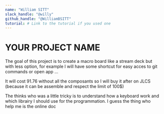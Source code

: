 ```yaml
---
name: "William SITT"
slack_handle: "@willy"
github_handle: "@WilliamBSITT"
tutorial: # Link to the tutorial if you used one
---
```


# YOUR PROJECT NAME

The goal of this project is to create a macro board like a stream deck but with less option, for example I will have some shortcut for easy acces to git commands or open app ...
<!-- Describe your board in 2-3 sentences. What are you making? What will it do? -->

<!-- How much is it going to cost? -->
It will cost 91.76 without all the composants so I will buy it after on JLCS (because it can be assemble and respect the limit of 100$)

<!-- Tell us a little bit about your design process. What were some challenges? What helped? ***Totally optional*** -->
The thinks who was a little tricky is to understand how a keyboard work and which librairy I should use for the programmation. I guess the thing who help me is the online doc
